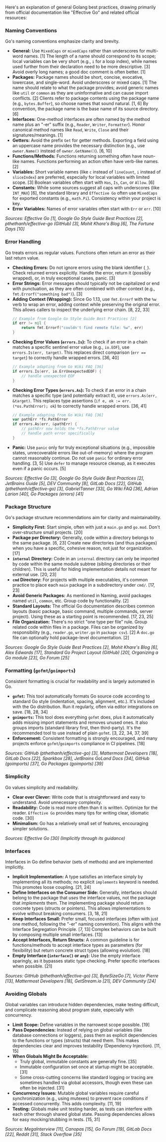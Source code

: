 Here's an explanation of general Golang best practices, drawing primarily from official documentation like "Effective Go" and related official resources:

### Naming Conventions

Go's naming conventions emphasize clarity and brevity.

*   **General:** Use `MixedCaps` or `mixedCaps` rather than underscores for multi-word names. [1] The length of a name should correspond to its scope; local variables can be very short (e.g., `i` for a loop index), while names used further from their declaration need to be more descriptive. [3] Avoid overly long names; a good doc comment is often better. [1]
*   **Packages:** Package names should be short, concise, evocative, lowercase, and single-word. Avoid underscores or mixed caps. [1] The name should relate to what the package provides; avoid generic names like `util` or `common` as they are uninformative and can cause import conflicts. [2] Clients refer to package contents using the package name (e.g., `bytes.Buffer`), so choose names that sound natural. [1, 6] By convention, the package name is the base name of its source directory. [6]
*   **Interfaces:** One-method interfaces are often named by the method name plus an "-er" suffix (e.g., `Reader`, `Writer`, `Formatter`). Honor canonical method names like `Read`, `Write`, `Close` and their signatures/meanings. [1]
*   **Getters:** Avoid the prefix `Get` for getter methods. Exporting a field using an uppercase name provides the necessary distinction (e.g., use `owner.Name()` instead of `owner.GetName()`). [6, 10]
*   **Functions/Methods:** Functions returning something often have noun-like names. Functions performing an action often have verb-like names. [2]
*   **Variables:** Short variable names (like `c` instead of `lineCount`, `i` instead of `sliceIndex`) are preferred, especially for local variables with limited scope. [3] Boolean variables often start with `Has`, `Is`, `Can`, or `Allow`. [6]
*   **Constants:** While some sources suggest all caps with underscores (like `INT_MAX`) [6], the standard library and `Effective Go` often use `MixedCaps` for exported constants (e.g., `math.Pi`). Consistency within your project is key.
*   **Error Variables:** Names of error variables often start with `Err` or `err`. [10]

*Sources: Effective Go [1], Google Go Style Guide Best Practices [2], pthethanh/effective-go (GitHub) [3], Mohit Khare's Blog [6], The Fortune Days [10]*

### Error Handling

Go treats errors as regular values. Functions often return an error as their last return value.

*   **Checking Errors:** Do not ignore errors using the blank identifier (`_`). Check returned errors explicitly. Handle the error, return it (possibly wrapped), or, in truly exceptional cases, panic. [3]
*   **Error Strings:** Error messages should typically not be capitalized or end with punctuation, as they are often combined with other context (e.g., `fmt.Errorf("something bad")`). [3]
*   **Adding Context (Wrapping):** Since Go 1.13, use `fmt.Errorf` with the `%w` verb to wrap an error, adding context while preserving the original error. This allows callers to inspect the underlying error chain. [8, 22, 33]
    ```go
    // Example from Google Go Style Guide Best Practices [2]
    if err != nil {
        return fmt.Errorf("couldn't find remote file: %w", err)
    }
    ```
*   **Checking Error Values (`errors.Is`):** To check if an error in a chain matches a specific sentinel error value (e.g., `io.EOF`), use `errors.Is(err, target)`. This replaces direct comparison (`err == target`) to correctly handle wrapped errors. [36, 40]
    ```go
    // Example adapting from Go Wiki FAQ [36]
    if errors.Is(err, io.ErrUnexpectedEOF) {
        // handle unexpected EOF
    }
    ```
*   **Checking Error Types (`errors.As`):** To check if an error in a chain matches a specific type (and potentially extract it), use `errors.As(err, &target)`. This replaces type assertions (`if e, ok := err.(*os.PathError); ok`) to correctly handle wrapped errors. [36, 41]
    ```go
    // Example adapting from Go Wiki FAQ [36]
    var pathErr *fs.PathError
    if errors.As(err, &pathErr) {
        // pathErr now holds the *fs.PathError value
        // handle path error specifically
    }
    ```
*   **Panic:** Use `panic` only for truly exceptional situations (e.g., impossible states, unrecoverable errors like out-of-memory) where the program cannot reasonably continue. Do not use `panic` for ordinary error handling. [3, 5] Use `defer` to manage resource cleanup, as it executes even if a panic occurs. [5]

*Sources: Effective Go [3], Google Go Style Guide Best Practices [2], JetBrains Guide [5], DEV Community [8], GitLab Docs [22], GitHub (pthethanh/effective-go) [3], GabrielTanner [33], Go Wiki FAQ [36], Adrian Larion [40], Go Packages (errors) [41]*

### Package Structure

Go's package structure recommendations aim for clarity and maintainability.

*   **Simplicity First:** Start simple, often with just a `main.go` and `go.mod`. Don't over-structure small projects. [20]
*   **Package per Directory:** Generally, code within a directory belongs to the same package. [6, 23] Create new directories (and thus packages) when you have a specific, cohesive reason, not just for organization. [17]
*   **`internal` Directory:** Code in an `internal` directory can only be imported by code within the same module subtree (sibling directories or their children). This is useful for hiding implementation details not meant for external use. [20, 23]
*   **`cmd` Directory:** For projects with multiple executables, it's common practice to place each `main` package in a subdirectory under `cmd/`. [17, 23]
*   **Avoid Generic Packages:** As mentioned in Naming, avoid packages named `util`, `common`, etc. Group code by functionality. [2]
*   **Standard Layouts:** The official Go documentation describes common layouts (basic package, basic command, multiple commands, server project). Using these as a starting point is recommended. [17, 23, 25]
*   **File Organization:** There's no strict "one type per file" rule. Group related code within files in a package. Files can be organized by responsibility (e.g., `reader.go`, `writer.go` in `package csv`). [2] A `doc.go` file can optionally hold package-level documentation. [2]

*Sources: Google Go Style Guide Best Practices [2], Mohit Khare's Blog [6], Alex Edwards [17], Standard Go Project Layout (GitHub) [20], Organizing a Go module [23], Go Forum [25]*

### Formatting (`gofmt`/`goimports`)

Consistent formatting is crucial for readability and is largely automated in Go.

*   **`gofmt`:** This tool automatically formats Go source code according to standard Go style (indentation, spacing, alignment, etc.). It's included with the Go distribution. Run it regularly, often via editor integrations on save. [18, 28, 34]
*   **`goimports`:** This tool does everything `gofmt` does, plus it automatically adds missing import statements and removes unused ones. It also groups imports (standard library first, then third-party). It's the recommended tool to use instead of plain `gofmt`. [3, 22, 34, 37, 39]
*   **Enforcement:** Consistent formatting is strongly encouraged, and many projects enforce `gofmt`/`goimports` compliance in CI pipelines. [18]

*Sources: GitHub (pthethanh/effective-go) [3], Mattermost Developers [18], GitLab Docs [22], Sparkbox [28], JetBrains GoLand Docs [34], GitHub (goimports) [37], Go Packages (goimports) [39]*

### Simplicity

Go values simplicity and readability.

*   **Clear over Clever:** Write code that is straightforward and easy to understand. Avoid unnecessary complexity.
*   **Readability:** Code is read more often than it is written. Optimize for the reader. `Effective Go` provides many tips for writing clear, idiomatic code. [30]
*   **Minimalism:** Go has a relatively small set of features, encouraging simpler solutions.

*Sources: Effective Go [30] (Implicitly through its guidance)*

### Interfaces

Interfaces in Go define behavior (sets of methods) and are implemented implicitly.

*   **Implicit Implementation:** A type satisfies an interface simply by implementing all its methods; no explicit `implements` keyword is needed. This promotes loose coupling. [21, 24]
*   **Define Interfaces on the Consumer Side:** Generally, interfaces should belong to the package that *uses* the interface values, not the package that *implements* them. The implementing package should return concrete types (structs or pointers). This allows implementations to evolve without breaking consumers. [3, 18, 21]
*   **Keep Interfaces Small:** Prefer small, focused interfaces (often with just one method, following the "-er" naming convention). This aligns with the Interface Segregation Principle. [7, 13] Complex behaviors can be built by composing multiple small interfaces. [13]
*   **Accept Interfaces, Return Structs:** A common guideline is for functions/methods to accept interface types as parameters (for flexibility) but return concrete struct types (allowing evolution). [18]
*   **Empty Interface (`interface{}` or `any`):** Use the empty interface sparingly, as it bypasses static type checking. Prefer specific interfaces when possible. [21]

*Sources: GitHub (pthethanh/effective-go) [3], ByteSizeGo [7], Victor Pierre [13], Mattermost Developers [18], GetStream.io [21], DEV Community [24]*

### Avoiding Globals

Global variables can introduce hidden dependencies, make testing difficult, and complicate reasoning about program state, especially with concurrency.

*   **Limit Scope:** Define variables in the narrowest scope possible. [19]
*   **Pass Dependencies:** Instead of relying on global variables (like database connections or loggers), pass them as explicit dependencies to the functions or types (structs) that need them. This makes dependencies clear and improves testability (Dependency Injection). [11, 15]
*   **When Globals Might Be Acceptable:**
    *   Truly global, immutable constants are generally fine. [35]
    *   Immutable configuration set once at startup might be acceptable. [31]
    *   Some cross-cutting concerns like standard logging or tracing are sometimes handled via global accessors, though even these can often be injected. [31]
*   **Concurrency Issues:** Mutable global variables require careful synchronization (e.g., using mutexes) to prevent race conditions if accessed concurrently. This adds complexity. [11, 19]
*   **Testing:** Globals make unit testing harder, as tests can interfere with each other through shared global state. Passing dependencies allows for easy mocking/stubbing in tests. [15, 31]

*Sources: MegaInterview [11], Canopas [15], Go Forum [19], GitLab Docs [22], Reddit [31], Stack Overflow [35]*
